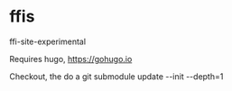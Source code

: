 # ffis
ffi-site-experimental

Requires hugo, https://gohugo.io

Checkout, the do a
git submodule update --init --depth=1

